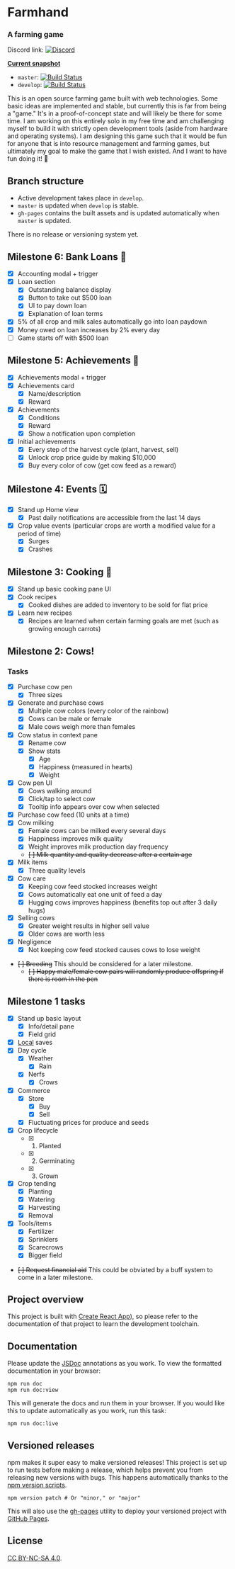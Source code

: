 # Farmhand

### A farming game

Discord link: [![Discord](https://img.shields.io/discord/714539345050075176?label=farmhand)](https://discord.gg/6cHEZ9H)

**[Current snapshot](https://jeremyckahn.github.io/farmhand/)**

- `master`: [![Build Status](https://travis-ci.org/jeremyckahn/farmhand.svg?branch=master)](https://travis-ci.org/jeremyckahn/farmhand)
- `develop`: [![Build Status](https://travis-ci.org/jeremyckahn/farmhand.svg?branch=develop)](https://travis-ci.org/jeremyckahn/farmhand)

This is an open source farming game built with web technologies. Some basic ideas are implemented and stable, but currently this is far from being a "game." It's in a proof-of-concept state and will likely be there for some time. I am working on this entirely solo in my free time and am challenging myself to build it with strictly open development tools (aside from hardware and operating systems). I am designing this game such that it would be fun for anyone that is into resource management and farming games, but ultimately my goal to make the game that I wish existed. And I want to have fun doing it! 🙂

## Branch structure

- Active development takes place in `develop`.
- `master` is updated when `develop` is stable.
- `gh-pages` contains the built assets and is updated automatically when `master` is updated.

There is no release or versioning system yet.

## Milestone 6: Bank Loans 🏦

- [x] Accounting modal + trigger
- [x] Loan section
  - [x] Outstanding balance display
  - [x] Button to take out \$500 loan
  - [x] UI to pay down loan
  - [x] Explanation of loan terms
- [x] 5% of all crop and milk sales automatically go into loan paydown
- [x] Money owed on loan increases by 2% every day
- [ ] Game starts off with \$500 loan

## Milestone 5: Achievements 🏅

- [x] Achievements modal + trigger
- [x] Achievements card
  - [x] Name/description
  - [x] Reward
- [x] Achievements
  - [x] Conditions
  - [x] Reward
  - [x] Show a notification upon completion
- [x] Initial achievements
  - [x] Every step of the harvest cycle (plant, harvest, sell)
  - [x] Unlock crop price guide by making \$10,000
  - [x] Buy every color of cow (get cow feed as a reward)

## Milestone 4: Events 🗓

- [x] Stand up Home view
  - [x] Past daily notifications are accessible from the last 14 days
- [x] Crop value events (particular crops are worth a modified value for a period of time)
  - [x] Surges
  - [x] Crashes

## Milestone 3: Cooking 🥘

- [x] Stand up basic cooking pane UI
- [x] Cook recipes
  - [x] Cooked dishes are added to inventory to be sold for flat price
- [x] Learn new recipes
  - [x] Recipes are learned when certain farming goals are met (such as growing enough carrots)

## Milestone 2: Cows!

### Tasks

- [x] Purchase cow pen
  - [x] Three sizes
- [x] Generate and purchase cows
  - [x] Multiple cow colors (every color of the rainbow)
  - [x] Cows can be male or female
  - [x] Male cows weigh more than females
- [x] Cow status in context pane
  - [x] Rename cow
  - [x] Show stats
    - [x] Age
    - [x] Happiness (measured in hearts)
    - [x] Weight
- [x] Cow pen UI
  - [x] Cows walking around
  - [x] Click/tap to select cow
  - [x] Tooltip info appears over cow when selected
- [x] Purchase cow feed (10 units at a time)
- [x] Cow milking
  - [x] Female cows can be milked every several days
  - [x] Happiness improves milk quality
  - [x] Weight improves milk production day frequency
  - ~~[ ] Milk quantity and quality decrease after a certain age~~
- [x] Milk items
  - [x] Three quality levels
- [x] Cow care
  - [x] Keeping cow feed stocked increases weight
  - [x] Cows automatically eat one unit of feed a day
  - [x] Hugging cows improves happiness (benefits top out after 3 daily hugs)
- [x] Selling cows
  - [x] Greater weight results in higher sell value
  - [x] Older cows are worth less
- [x] Negligence
  - [x] Not keeping cow feed stocked causes cows to lose weight
- ~~[ ] Breeding~~ This should be considered for a later milestone.
  - ~~[ ] Happy male/female cow pairs will randomly produce offspring if there is room in the pen~~

## Milestone 1 tasks

- [x] Stand up basic layout
  - [x] Info/detail pane
  - [x] Field grid
- [x] [Local](https://github.com/localForage/localForage) saves
- [x] Day cycle
  - [x] Weather
    - [x] Rain
  - [x] Nerfs
    - [x] Crows
- [x] Commerce
  - [x] Store
    - [x] Buy
    - [x] Sell
  - [x] Fluctuating prices for produce and seeds
- [x] Crop lifecycle
  - [x] 1. Planted
  - [x] 2. Germinating
  - [x] 3. Grown
- [x] Crop tending
  - [x] Planting
  - [x] Watering
  - [x] Harvesting
  - [x] Removal
- [x] Tools/items
  - [x] Fertilizer
  - [x] Sprinklers
  - [x] Scarecrows
  - [x] Bigger field
- ~~[ ] Request financial aid~~ This could be obviated by a buff system to come in a later milestone.

## Project overview

This project is built with [Create React App](https://facebook.github.io/create-react-app/)), so please refer to the documentation of that project to learn the development toolchain.

## Documentation

Please update the [JSDoc](http://usejsdoc.org/) annotations as you work. To view the formatted documentation in your browser:

```
npm run doc
npm run doc:view
```

This will generate the docs and run them in your browser. If you would like this to update automatically as you work, run this task:

```
npm run doc:live
```

## Versioned releases

npm makes it super easy to make versioned releases! This project is set up to run tests before making a release, which helps prevent you from releasing new versions with bugs. This happens automatically thanks to the [npm version scripts](https://docs.npmjs.com/cli/version).

```
npm version patch # Or "minor," or "major"
```

This will also use the [gh-pages](https://github.com/tschaub/gh-pages) utility to deploy your versioned project with [GitHub Pages](https://pages.github.com/).

## License

[CC BY-NC-SA 4.0](https://creativecommons.org/licenses/by-nc-sa/4.0/legalcode).

